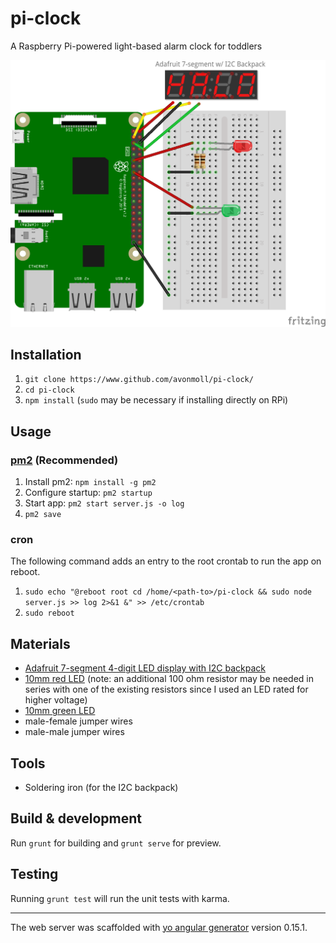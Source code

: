 # pi-clock

A Raspberry Pi-powered light-based alarm clock for toddlers

![pi-clock_schematic](pi-clock_schematic.png)

## Installation

1.  `git clone https://www.github.com/avonmoll/pi-clock/`
2.  `cd pi-clock`
3.  `npm install` (`sudo` may be necessary if installing directly on RPi)

## Usage

### [pm2](pm2.keymetrics.io) (Recommended)

1.  Install pm2: `npm install -g pm2`
2.  Configure startup: `pm2 startup`
3.  Start app: `pm2 start server.js -o log`
4.  `pm2 save`

### cron

The following command adds an entry to the root crontab to run the app on reboot.

1.  `sudo echo "@reboot root cd /home/<path-to>/pi-clock && sudo node server.js >> log 2>&1 &" >> /etc/crontab`
2.  `sudo reboot`

## Materials

-   [Adafruit 7-segment 4-digit LED display with I2C backpack](https://www.adafruit.com/products/1002)
-   [10mm red LED](https://www.taydaelectronics.com/led-10mm-red-water-clear-ultra-bright.html) (note: an additional 100 ohm resistor may be needed in series with one of the existing resistors since I used an LED rated for higher voltage)
-   [10mm green LED](https://www.taydaelectronics.com/led-10mm-green-water-clear-ultra-bright.html)
-   male-female jumper wires
-   male-male jumper wires

## Tools

-   Soldering iron (for the I2C backpack)

## Build & development

Run `grunt` for building and `grunt serve` for preview.

## Testing

Running `grunt test` will run the unit tests with karma.

* * *

The web server was scaffolded with [yo angular generator](https://github.com/yeoman/generator-angular)
version 0.15.1.
